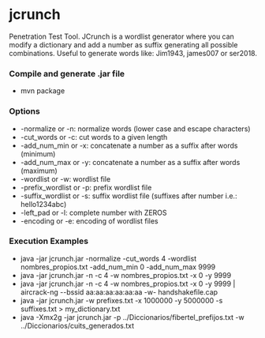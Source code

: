 # jcrunch
Penetration Test Tool. JCrunch is a wordlist generator where you can modify a dictionary and add a number as suffix generating all possible combinations. Useful to generate words like: Jim1943, james007 or ser2018.

### Compile and generate .jar file
* mvn package

### Options
* -normalize or -n: normalize words (lower case and escape characters)
* -cut_words or -c: cut words to a given length
* -add_num_min or -x: concatenate a number as a suffix after words (minimum)
* -add_num_max or -y: concatenate a number as a suffix after words (maximum)
* -wordlist or -w: wordlist file
* -prefix_wordlist or -p: prefix wordlist file
* -suffix_wordlist or -s: suffix wordlist file (suffixes after number i.e.: hello1234abc)
* -left_pad or -l: complete number with ZEROS
* -encoding or -e: encoding of wordlist files

### Execution Examples
* java -jar jcrunch.jar -normalize -cut_words 4 -wordlist nombres_propios.txt -add_num_min 0 -add_num_max 9999
* java -jar jcrunch.jar -n -c 4 -w nombres_propios.txt -x 0 -y 9999
* java -jar jcrunch.jar -n -c 4 -w nombres_propios.txt -x 0 -y 9999 | aircrack-ng --bssid aa:aa:aa:aa:aa:aa -w- handshakefile.cap
* java -jar jcrunch.jar -w prefixes.txt -x 1000000 -y 5000000 -s suffixes.txt > my_dictionary.txt
* java -Xmx2g -jar jcrunch.jar -p ../Diccionarios/fibertel_prefijos.txt -w ../Diccionarios/cuits_generados.txt
